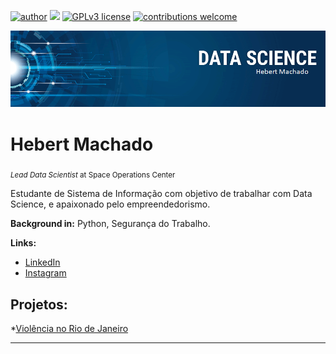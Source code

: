 [![author](https://img.shields.io/badge/author-HebertMachado-red.svg)](www.linkedin.com/in/hebert-machado-2b9114187) [![](https://img.shields.io/badge/python-3.7+-blue.svg)](https://www.python.org/downloads/release/python-365/) [![GPLv3 license](https://img.shields.io/badge/License-GPLv3-blue.svg)](http://perso.crans.org/besson/LICENSE.html) [![contributions welcome](https://img.shields.io/badge/contributions-welcome-brightgreen.svg?style=flat)](https://github.com/carlosfab/data_science/issues)

<p align="center">
  <img src="banner.png" >
</p>

# Hebert Machado
<sub>*Lead Data Scientist* at Space Operations Center</sub>

Estudante de Sistema de Informação com objetivo de trabalhar com Data Science, e apaixonado pelo empreendedorismo.

**Background in:** Python, Segurança do Trabalho.

**Links:**

* [LinkedIn](https://www.linkedin.com/in/hebert-machado-2b9114187)
* [Instagram](https://www.instagram.com/hebertmachado7)


## Projetos:
*[Violência no Rio de Janeiro](https://github.com/HebertMachado/data_science/blob/master/C%C3%B3pia_de_%5BTemplate%5D_Analisando_a_Viol%C3%AAncia_no_Rio_de_Janeiro.ipynb) 

---





